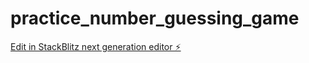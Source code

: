 # practice_number_guessing_game

[Edit in StackBlitz next generation editor ⚡️](https://stackblitz.com/~/github.com/Rinan-Geo-M-Sundiang/practice_number_guessing_game)